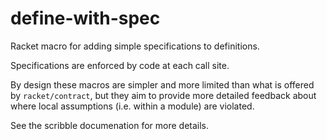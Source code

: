 # define-with-spec
Racket macro for adding simple specifications to definitions.

Specifications are enforced by code at each call site.

By design these macros are simpler and more limited than what is
offered by `racket/contract`, but they aim to provide more
detailed feedback about where local assumptions (i.e. within
a module) are violated.

See the scribble documenation for more details.
